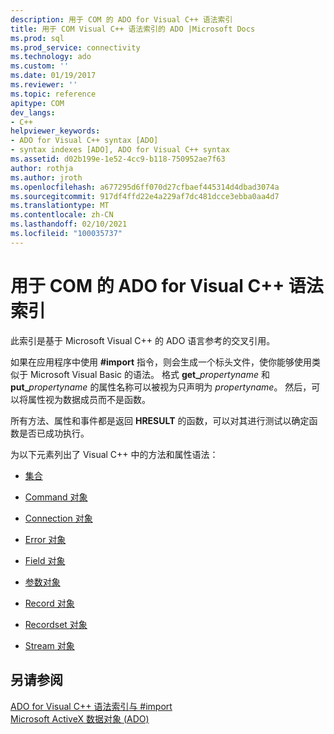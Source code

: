 ```yaml
---
description: 用于 COM 的 ADO for Visual C++ 语法索引‎
title: 用于 COM Visual C++ 语法索引的 ADO |Microsoft Docs
ms.prod: sql
ms.prod_service: connectivity
ms.technology: ado
ms.custom: ''
ms.date: 01/19/2017
ms.reviewer: ''
ms.topic: reference
apitype: COM
dev_langs:
- C++
helpviewer_keywords:
- ADO for Visual C++ syntax [ADO]
- syntax indexes [ADO], ADO for Visual C++ syntax
ms.assetid: d02b199e-1e52-4cc9-b118-750952ae7f63
author: rothja
ms.author: jroth
ms.openlocfilehash: a677295d6ff070d27cfbaef445314d4dbad3074a
ms.sourcegitcommit: 917df4ffd22e4a229af7dc481dcce3ebba0aa4d7
ms.translationtype: MT
ms.contentlocale: zh-CN
ms.lasthandoff: 02/10/2021
ms.locfileid: "100035737"
---
```

# <a name="ado-for-visual-c-syntax-index-for-com"></a>用于 COM 的 ADO for Visual C++ 语法索引‎
此索引是基于 Microsoft Visual C++ 的 ADO 语言参考的交叉引用。  
  
 如果在应用程序中使用 **#import** 指令，则会生成一个标头文件，使你能够使用类似于 Microsoft Visual Basic 的语法。 格式 **get_**_propertyname_ 和 **put_**_propertyname_ 的属性名称可以被视为只声明为 *propertyname*。 然后，可以将属性视为数据成员而不是函数。  
  
 所有方法、属性和事件都是返回 **HRESULT** 的函数，可以对其进行测试以确定函数是否已成功执行。  
  
 为以下元素列出了 Visual C++ 中的方法和属性语法：  
  
-   [集合](./collections-ado-for-visual-c-syntax.md)  
  
-   [Command 对象](./command-ado-for-visual-c-syntax.md)  
  
-   [Connection 对象](./connection-ado-for-visual-c-syntax.md)  
  
-   [Error 对象](./error-ado-for-visual-c-syntax.md)  
  
-   [Field 对象](./field-ado-for-visual-c-syntax.md)  
  
-   [参数对象](./parameter-ado-for-visual-c-syntax.md)  
  
-   [Record 对象](./record-ado-for-visual-c-syntax.md)  
  
-   [Recordset 对象](./recordset-ado-for-visual-c-syntax.md)  
  
-   [Stream 对象](./stream-ado-for-visual-c-syntax.md)  
  
## <a name="see-also"></a>另请参阅  
 [ADO for Visual C++ 语法索引与 #import](./ado-for-visual-c-syntax-index-with-sharpimport.md)   
 [Microsoft ActiveX 数据对象 (ADO)](../../microsoft-activex-data-objects-ado.md)